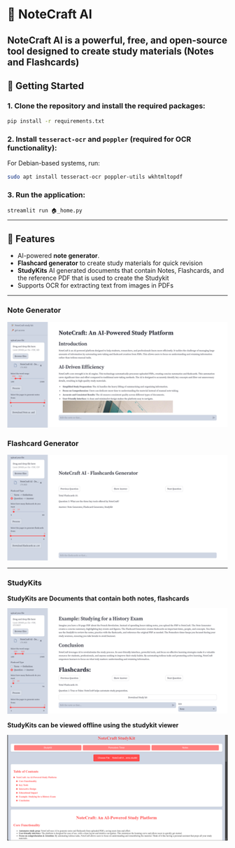 # 📝 NoteCraft AI

**NoteCraft AI** is a powerful, free, and open-source tool designed to create study materials (Notes and Flashcards)
---
## 🚀 Getting Started

### 1. Clone the repository and install the required packages:

```bash
pip install -r requirements.txt
```

### 2. Install `tesseract-ocr` and `poppler` (required for OCR functionality):

For Debian-based systems, run:

```bash
sudo apt install tesseract-ocr poppler-utils wkhtmltopdf
```

### 3. Run the application:

```bash
streamlit run 🏠_home.py
```

---

## 🌟 Features

- AI-powered **note generator**.
- **Flashcard generator** to create study materials for quick revision
- **StudyKits** AI generated documents that contain Notes, Flashcards, and the reference PDF that is used to create the Studykit
- Supports OCR for extracting text from images in PDFs

---

### Note Generator
![Note Generator](screenshots/note_generator.png)

### Flashcard Generator
![Flashcard Generator](screenshots/flashcard_generator.png)

---

### StudyKits
**StudyKits are Documents that contain both notes, flashcards**

![StudyKits Generator](screenshots/studykit_generator.png)

**StudyKits can be viewed offline using the studykit viewer**

![StudyKit viewer](screenshots/studykit_viewer_1.png)